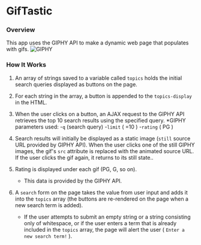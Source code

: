 # GifTastic

### Overview
This app uses the GIPHY API to make a dynamic web page that populates with gifs.
![GIPHY](Images/1-giphy.jpg)

### How It Works

1. An array of strings saved to a variable called `topics` holds the initial search queries displayed as buttons on the page.

2. For each string in the array, a button is appended to the `topics-display` in the HTML.

3. When the user clicks on a button, an AJAX request to the GIPHY API retrieves the top 10 search results using the specified query.
        *GIPHY parameters used:
            -`q` (search query)
            -`limit` ( =10 )
            -`rating` ( PG )

4. Search results will initially be displayed as a static image (`still` source URL provided by GIPHY API). When the user clicks one of the still GIPHY images, the gif's `src` attribute is replaced with the animated source URL. If the user clicks the gif again, it returns to its still state..

5. Rating is displayed under each gif (PG, G, so on).
    * This data is provided by the GIPHY API.

6. A `search` form on the page takes the value from user input and adds it into the `topics` array (the buttons are re-rendered on the page when a new search term is added).
    * If the user attempts to submit an empty string or a string consisting only of whitespace, or if the user enters a term that is already included in the `topics` array, the page will alert the user ( `Enter a new search term!` ).
